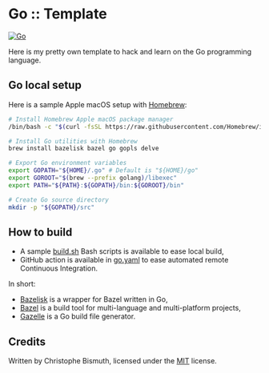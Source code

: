 # Go :: Template

[![Go](https://github.com/cbismuth/golang-tour/actions/workflows/go.yaml/badge.svg)](https://github.com/cbismuth/golang-tour/actions/workflows/go.yaml)

Here is my pretty own template to hack and learn on the Go programming language.

## Go local setup

Here is a sample Apple macOS setup with [Homebrew](https://brew.sh):

```bash
# Install Homebrew Apple macOS package manager
/bin/bash -c "$(curl -fsSL https://raw.githubusercontent.com/Homebrew/install/HEAD/install.sh)"

# Install Go utilities with Homebrew
brew install bazelisk bazel go gopls delve

# Export Go environment variables
export GOPATH="${HOME}/.go" # Default is "${HOME}/go"
export GOROOT="$(brew --prefix golang)/libexec"
export PATH="${PATH}:${GOPATH}/bin:${GOROOT}/bin"

# Create Go source directory
mkdir -p "${GOPATH}/src"
```

## How to build

* A sample [build.sh](build.sh) Bash scripts is available to ease local build,
* GitHub action is available in [go.yaml](.github/workflows/go.yaml) to ease automated remote Continuous Integration.

In short:

* [Bazelisk](https://github.com/bazelbuild/bazelisk) is a wrapper for Bazel written in Go,
* [Bazel](https://bazel.build) is a build tool for multi-language and multi-platform projects,
* [Gazelle](https://github.com/bazelbuild/bazel-gazelle) is a Go build file generator.

## Credits

Written by Christophe Bismuth, licensed under the [MIT](LICENSE) license.
